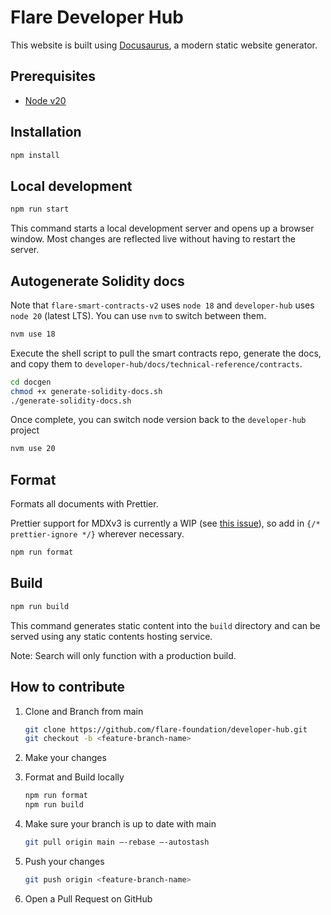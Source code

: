 # Flare Developer Hub

This website is built using [Docusaurus](https://docusaurus.io/), a modern static website generator.

## Prerequisites

- [Node v20](https://nodejs.org/en/)

## Installation

```bash
npm install
```

## Local development

```bash
npm run start
```

This command starts a local development server and opens up a browser window. Most changes are reflected live without having to restart the server.

## Autogenerate Solidity docs

Note that `flare-smart-contracts-v2` uses `node 18` and `developer-hub` uses `node 20` (latest LTS). You can use `nvm` to switch between them.

```bash
nvm use 18
```

Execute the shell script to pull the smart contracts repo, generate the docs, and copy them to `developer-hub/docs/technical-reference/contracts`.

```bash
cd docgen
chmod +x generate-solidity-docs.sh
./generate-solidity-docs.sh
```

Once complete, you can switch node version back to the `developer-hub` project

```bash
nvm use 20
```

## Format

Formats all documents with Prettier.

Prettier support for MDXv3 is currently a WIP (see [this issue](https://github.com/prettier/prettier/issues/12209)), so add in `{/* prettier-ignore */}` wherever necessary.

```bash
npm run format
```

## Build

```bash
npm run build
```

This command generates static content into the `build` directory and can be served using any static contents hosting service.

Note: Search will only function with a production build.

## How to contribute

1. Clone and Branch from main

    ```bash
    git clone https://github.com/flare-foundation/developer-hub.git
    git checkout -b <feature-branch-name>
    ```

2. Make your changes

3. Format and Build locally

    ```bash
    npm run format
    npm run build
    ```

4. Make sure your branch is up to date with main

    ```bash
    git pull origin main –-rebase –-autostash
    ```

5. Push your changes

    ```bash
    git push origin <feature-branch-name>
    ```

6. Open a Pull Request on GitHub

